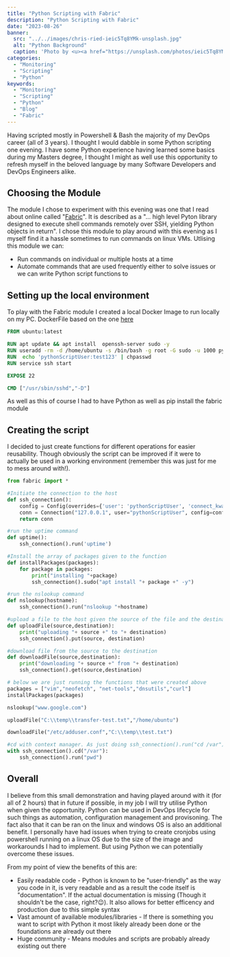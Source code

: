 ```yaml
---
title: "Python Scripting with Fabric"
description: "Python Scripting with Fabric"
date: "2023-08-26"
banner:
  src: "../../images/chris-ried-ieic5Tq8YMk-unsplash.jpg"
  alt: "Python Background"
  caption: 'Photo by <u><a href="https://unsplash.com/photos/ieic5Tq8YMk">Chris Ried</a></u>'
categories:
  - "Monitoring"
  - "Scripting"
  - "Python"
keywords:
  - "Monitoring"
  - "Scripting"
  - "Python"
  - "Blog"
  - "Fabric"
---
```

Having scripted mostly in Powershell & Bash the majority of my DevOps career (all of 3 years). I thought I would dabble in some Python scripting one evening. I have some Python experience having learned some basics during my Masters degree, I thought I might as well use this opportunity to refresh myself in the beloved language by many Software Developers and DevOps Engineers alike.

## Choosing the Module
The module I chose to experiment with this evening was one that I read about online called "[Fabric](https://www.fabfile.org/)". It is described as a "... high level Pyton library designed to execute shell commands remotely over SSH, yielding Python objects in return". I chose this module to play around with this evening as I myself find it a hassle sometimes to run commands on linux VMs. Utlising this module we can:
- Run commands on individual or multiple hosts at a time 
- Automate commands that are used frequently either to solve issues or we can write Python script functions to 

## Setting up the local environment
To play with the Fabric module I created a local Docker Image to run locally on my PC. 
DockerFile based on the one [here](https://dev.to/s1ntaxe770r/how-to-setup-ssh-within-a-docker-container-i5i)

```dockerfile
FROM ubuntu:latest

RUN apt update && apt install  openssh-server sudo -y
RUN useradd -rm -d /home/ubuntu -s /bin/bash -g root -G sudo -u 1000 pythonScriptUser
RUN  echo 'pythonScriptUser:test123' | chpasswd
RUN service ssh start

EXPOSE 22

CMD ["/usr/sbin/sshd","-D"]
```

As well as this of course I had to have Python as well as pip install the fabric module

## Creating the script
I decided to just create functions for different operations for easier reusability. Though obviously the script can be improved if it were to actually be used in a working environment (remember this was just for me to mess around with!). 

```python
from fabric import *

#Initiate the connection to the host
def ssh_connection():
    config = Config(overrides={'user': 'pythonScriptUser', 'connect_kwargs': {'password': 'test123'}, 'sudo': {'password': 'test123'}})
    conn = Connection("127.0.0.1", user="pythonScriptUser", config=config, port=22)
    return conn

#run the uptime command
def uptime():
    ssh_connection().run('uptime')

#Install the array of packages given to the function
def installPackages(packages):    
    for package in packages:
        print("installing "+package)
        ssh_connection().sudo("apt install "+ package +" -y")

#run the nslookup command
def nslookup(hostname):
    ssh_connection().run("nslookup "+hostname)

#upload a file to the host given the source of the file and the destination
def uploadFile(source,destination):
    print("uploading "+ source +" to "+ destination)
    ssh_connection().put(source, destination)

#download file from the source to the destination
def downloadFile(source,destination):
    print("downloading "+ source +" from "+ destination)
    ssh_connection().get(source,destination)

# below we are just running the functions that were created above
packages = ["vim","neofetch", "net-tools","dnsutils","curl"]
installPackages(packages)

nslookup("www.google.com")

uploadFile("C:\\temp\\transfer-test.txt","/home/ubuntu")

downloadFile("/etc/adduser.conf","C:\\temp\\test.txt")

#cd with context manager. As just doing ssh_connection().run("cd /var") wouldn't work
with ssh_connection().cd("/var"):
    ssh_connection().run("pwd")

```

## Overall
I believe from this small demonstration and having played around with it (for all of 2 hours) that in future if possible, in my job I will try utilise Python when given the opportunity. Python can be used in DevOps lifecycle for such things as automation, configuration management and provisoning. The fact also that it can be ran on the linux and windows OS is also an additional benefit. I personally have had issues when trying to create cronjobs using powershell running on a linux OS due to the size of the image and workarounds I had to implement. But using Python we can potentially overcome these issues.

From my point of view the benefits of this are:
- Easily readable code - Python is known to be "user-friendly" as the way you code in it, is very readable and as a result the code itself is "documentation". If the actual documentation is missing (Though it shouldn't be the case, right?😉). It also allows for better efficency and production due to this simple syntax
- Vast amount of available modules/libraries - If there is something you want to script with Python it most likely already been done or the foundations are already out there
- Huge community - Means modules and scripts are probably already existing out there
